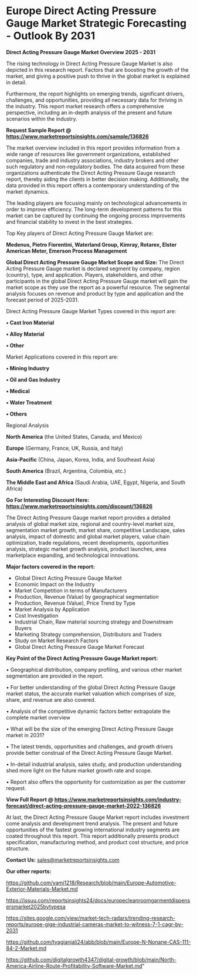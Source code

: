  # Europe Direct Acting Pressure Gauge Market Strategic Forecasting - Outlook By 2031

<Strong> Direct Acting Pressure Gauge Market Overview 2025 - 2031</strong>

The rising technology in Direct Acting Pressure Gauge Market is also depicted in this research report. Factors that are boosting the growth of the market, and giving a positive push to thrive in the global market is explained in detail.

Furthermore, the report highlights on emerging trends, significant drivers, challenges, and opportunities, providing all necessary data for thriving in the industry. This report market research offers a comprehensive perspective, including an in-depth analysis of the present and future scenarios within the industry.

<strong>Request Sample Report @ <a href=https://www.marketreportsinsights.com/sample/136826>https://www.marketreportsinsights.com/sample/136826</a></strong>

The market overview included in this report provides information from a wide range of resources like government organizations, established companies, trade and industry associations, industry brokers and other such regulatory and non-regulatory bodies. The data acquired from these organizations authenticate the Direct Acting Pressure Gauge research report, thereby aiding the clients in better decision making. Additionally, the data provided in this report offers a contemporary understanding of the market dynamics.

The leading players are focusing mainly on technological advancements in order to improve efficiency. The long-term development patterns for this market can be captured by continuing the ongoing process improvements and financial stability to invest in the best strategies.

Top Key players of Direct Acting Pressure Gauge Market are:

<strong>Medenus, Pietro Fiorentini, Waterland Group, Kimray, Rotarex, Elster American Meter, Emerson Process Management</strong>

<strong><b>Global Direct Acting Pressure Gauge Market Scope and Size:</b></strong>
The Direct Acting Pressure Gauge market is declared segment by company, region (country), type, and application. Players, stakeholders, and other participants in the global Direct Acting Pressure Gauge market will gain the market scope as they use the report as a powerful resource. The segmental analysis focuses on revenue and product by type and application and the forecast period of 2025-2031.

Direct Acting Pressure Gauge Market Types covered in this report are:

<strong>• Cast Iron Material

• Alloy Material

• Other</strong>

Market Applications covered in this report are:

<strong>• Mining Industry

• Oil and Gas Industry

• Medical

• Water Treatment

• Others</strong> 

Regional Analysis

<strong>North America</strong> (the United States, Canada, and Mexico)

<strong>Europe</strong> (Germany, France, UK, Russia, and Italy)

<strong>Asia-Pacific</strong> (China, Japan, Korea, India, and Southeast Asia)

<strong>South America</strong> (Brazil, Argentina, Colombia, etc.)

<strong>The Middle East and Africa</strong> (Saudi Arabia, UAE, Egypt, Nigeria, and South Africa)

<strong>Go For Interesting Discount Here: <a href=https://www.marketreportsinsights.com/discount/136826>https://www.marketreportsinsights.com/discount/136826</a></strong>

The Direct Acting Pressure Gauge market report provides a detailed analysis of global market size, regional and country-level market size, segmentation market growth, market share, competitive Landscape, sales analysis, impact of domestic and global market players, value chain optimization, trade regulations, recent developments, opportunities analysis, strategic market growth analysis, product launches, area marketplace expanding, and technological innovations.

<strong><b>Major factors covered in the report:</b></strong>
<ul>
  <li>Global Direct Acting Pressure Gauge Market </li>
  <li>Economic Impact on the Industry</li>
  <li>Market Competition in terms of Manufacturers</li>
  <li>Production, Revenue (Value) by geographical segmentation</li>
  <li>Production, Revenue (Value), Price Trend by Type</li>
  <li>Market Analysis by Application</li>
  <li>Cost Investigation</li>
  <li>Industrial Chain, Raw material sourcing strategy and Downstream Buyers</li>
  <li>Marketing Strategy comprehension, Distributors and Traders</li>
  <li>Study on Market Research Factors</li>
  <li>Global Direct Acting Pressure Gauge Market Forecast</li>
</ul>

<strong><b>Key Point of the Direct Acting Pressure Gauge Market report:</b></strong>

• Geographical distribution, company profiling, and various other market segmentation are provided in the report.

• For better understanding of the global Direct Acting Pressure Gauge market status, the accurate market valuation which comprises of size, share, and revenue are also covered.

• Analysis of the competitive dynamic factors better extrapolate the complete market overview

• What will be the size of the emerging Direct Acting Pressure Gauge market in 2031?

• The latest trends, opportunities and challenges, and growth drivers provide better construal of the Direct Acting Pressure Gauge Market.

• In-detail industrial analysis, sales study, and production understanding shed more light on the future market growth rate and scope.

• Report also offers the opportunity for customization as per the customer request.

<strong><b>View Full Report @ <a href=https://www.marketreportsinsights.com/industry-forecast/direct-acting-pressure-gauge-market-2022-136826>https://www.marketreportsinsights.com/industry-forecast/direct-acting-pressure-gauge-market-2022-136826</a></b></strong>


At last, the Direct Acting Pressure Gauge Market report includes investment come analysis and development trend analysis. The present and future opportunities of the fastest growing international industry segments are coated throughout this report. This report additionally presents product specification, manufacturing method, and product cost structure, and price structure.

<strong>Contact Us:</strong>
sales@marketreportsinsights.com

<strong>Our other reports:</strong>

<a href=https://github.com/yami1218/Research/blob/main/Europe-Automotive-Exterior-Materials-Market.md>https://github.com/yami1218/Research/blob/main/Europe-Automotive-Exterior-Materials-Market.md</a>

<a href=https://issuu.com/reportsinsights24/docs/europecleanroomgarmentdispensersmarket2025bytypesa>https://issuu.com/reportsinsights24/docs/europecleanroomgarmentdispensersmarket2025bytypesa</a>

<a href=https://sites.google.com/view/market-tech-radars/trending-research-reports/europe-gige-industrial-cameras-market-to-witness-7-1-cagr-by-2031>https://sites.google.com/view/market-tech-radars/trending-research-reports/europe-gige-industrial-cameras-market-to-witness-7-1-cagr-by-2031</a>

<a href=https://github.com/tyagianjali24/abb/blob/main/Europe-N-Nonane-CAS-111-84-2-Market.md>https://github.com/tyagianjali24/abb/blob/main/Europe-N-Nonane-CAS-111-84-2-Market.md</a>

<a href=https://github.com/digitalgrowth4347/digital-growth/blob/main/North-America-Airline-Route-Profitability-Software-Market.md>https://github.com/digitalgrowth4347/digital-growth/blob/main/North-America-Airline-Route-Profitability-Software-Market.md</a>"
